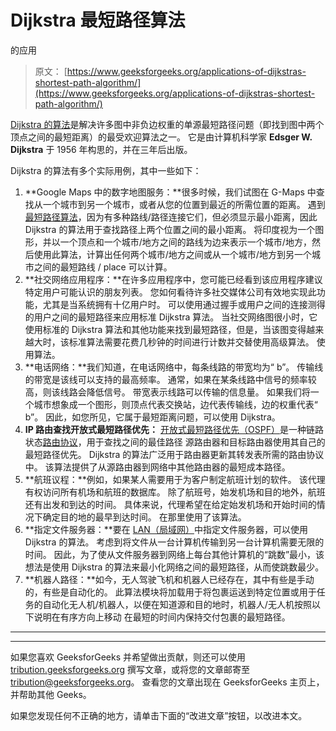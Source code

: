 # Dijkstra 最短路径算法

的应用

> 原文： [https://www.geeksforgeeks.org/applications-of-dijkstras-shortest-path-algorithm/](https://www.geeksforgeeks.org/applications-of-dijkstras-shortest-path-algorithm/)

[Dijkstra 的算法](https://www.geeksforgeeks.org/dijkstras-shortest-path-algorithm-greedy-algo-7/)是解决许多图中非负边权重的单源最短路径问题（即找到图中两个顶点之间的最短距离）的最受欢迎算法之一。 它是由计算机科学家 **Edsger W. Dijkstra** 于 1956 年构思的，并在三年后出版。

Dijkstra 的算法有多个实际用例，其中一些如下：

1.  **Google Maps 中的数字地图服务：**很多时候，我们试图在 G-Maps 中查找从一个城市到另一个城市，或者从您的位置到最近的所需位置的距离。 遇到[最短路径算法](https://www.geeksforgeeks.org/printing-paths-dijkstras-shortest-path-algorithm/)，因为有多种路线/路径连接它们，但必须显示最小距离，因此 Dijkstra 的算法用于查找路径上两个位置之间的最小距离。 将印度视为一个图形，并以一个顶点和一个城市/地方之间的路线为边来表示一个城市/地方，然后使用此算法，计算出任何两个城市/地方之间或从一个城市/地方到另一个城市之间的最短路线 / place 可以计算。
2.  **社交网络应用程序：**在许多应用程序中，您可能已经看到该应用程序建议特定用户可能认识的朋友列表。 您如何看待许多社交媒体公司有效地实现此功能，尤其是当系统拥有十亿用户时。 可以使用通过握手或用户之间的连接测得的用户之间的最短路径来应用标准 Dijkstra 算法。 当社交网络图很小时，它使用标准的 Dijkstra 算法和其他功能来找到最短路径，但是，当该图变得越来越大时，该标准算法需要花费几秒钟的时间进行计数并交替使用高级算法。 使用算法。
3.  **电话网络：**我们知道，在电话网络中，每条线路的带宽均为“ b”。 传输线的带宽是该线可以支持的最高频率。 通常，如果在某条线路中信号的频率较高，则该线路会降低信号。 带宽表示线路可以传输的信息量。 如果我们将一个城市想象成一个图形，则顶点代表交换站，边代表传输线，边的权重代表“ b”。 因此，如您所见，它属于最短距离问题，可以使用 Dijkstra。
4.  **IP 路由查找开放式最短路径优先：** [开放式最短路径优先（OSPF）](https://www.geeksforgeeks.org/open-shortest-path-first-ospf-protocol-states/)是一种链路状态[路由协议](https://www.geeksforgeeks.org/classes-of-routing-protocols/)，用于查找之间的最佳路径 源路由器和目标路由器使用其自己的最短路径优先。 Dijkstra 的算法广泛用于路由器更新其转发表所需的路由协议中。 该算法提供了从源路由器到网络中其他路由器的最短成本路径。
5.  **航班议程：**例如，如果某人需要用于为客户制定航班计划的软件。 该代理有权访问所有机场和航班的数据库。 除了航班号，始发机场和目的地外，航班还有出发和到达的时间。 具体来说，代理希望在给定始发机场和开始时间的情况下确定目的地的最早到达时间。 在那里使用了该算法。
6.  **指定文件服务器：**要在 [LAN（局域网）](https://www.geeksforgeeks.org/local-area-network-lan-technologies/)中指定文件服务器，可以使用 Dijkstra 的算法。 考虑到将文件从一台计算机传输到另一台计算机需要无限的时间。 因此，为了使从文件服务器到网络上每台其他计算机的“跳数”最小，该想法是使用 Dijkstra 的算法来最小化网络之间的最短路径，从而使跳数最少。
7.  **机器人路径：**如今，无人驾驶飞机和机器人已经存在，其中有些是手动的，有些是自动化的。 此算法模块将加载用于将包裹运送到特定位置或用于任务的自动化无人机/机器人，以便在知道源和目的地时，机器人/无人机按照以下说明在有序方向上移动 在最短的时间内保持交付包裹的最短路径。



* * *

* * *

如果您喜欢 GeeksforGeeks 并希望做出贡献，则还可以使用 [tribution.geeksforgeeks.org](https://contribute.geeksforgeeks.org/) 撰写文章，或将您的文章邮寄至 tribution@geeksforgeeks.org。 查看您的文章出现在 GeeksforGeeks 主页上，并帮助其他 Geeks。

如果您发现任何不正确的地方，请单击下面的“改进文章”按钮，以改进本文。